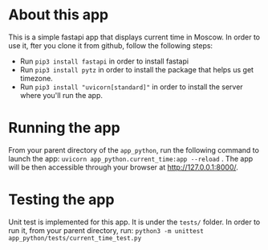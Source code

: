 # About this app

This is a simple fastapi app that displays current time in Moscow. In order to use it, fter you clone it from github, follow the following steps:

- Run `pip3 install fastapi` in order to install fastapi
- Run `pip3 install pytz` in order to install the package that helps us get timezone.
- Run `pip3 install "uvicorn[standard]"` in order to install the server where you'll run the app.

# Running the app

From your parent directory of the `app_python`, run the following command to launch the app: `uvicorn app_python.current_time:app --reload` . The app will be then accessible through your browser at http://127.0.0.1:8000/.

# Testing the app

Unit test is implemented for this app. It is under the `tests/` folder. In order to run it, from your parent directory, run:
`python3 -m unittest app_python/tests/current_time_test.py`
